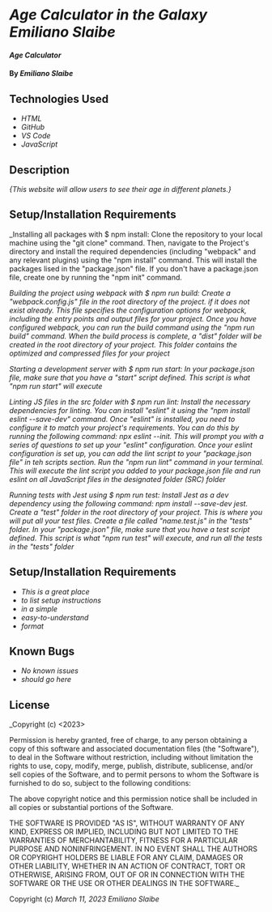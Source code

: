 # _Age Calculator in the Galaxy Emiliano Slaibe_

#### _Age Calculator_

#### By _**Emiliano Slaibe**_

## Technologies Used

* _HTML_
* _GitHub_
* _VS Code_
* _JavaScript_

## Description

_{This website will allow users to see their age in different planets.}_

## Setup/Installation Requirements

_Installing all packages with $ npm install: Clone the repository to your local machine using the "git clone" command. Then, navigate to the Project's directory and install the required dependencies (including "webpack" and any relevant plugins) using the "npm install" command. This will install the packages lised in the "package.json" file. If you don't have a package.json file, create one by running the "npm init" command.

_Building the project using webpack with $ npm run build: Create a "webpack.config.js" file in the root directory of the project. if it does not exist already. This file specifies the configuration options for webpack, including the entry points and output files for your project. Once you have configured webpack, you can run the build command using the "npm run build" command. When the build process is complete, a "dist" folder will be created in the root directory of your project. This folder contains the optimized and compressed files for your project_ 

_Starting a development server with $ npm run start: In your package.json file, make sure that you have a "start" script defined. This script is what "npm run start" will execute_

_Linting JS files in the src folder with $ npm run lint: Install the necessary dependencies for linting. You can install "eslint" it using the "npm install eslint --save-dev" command.
Once "eslint" is installed, you need to configure it to match your project's requirements. You can do this by running the following command: npx eslint --init. This will prompt you with a series of questions to set up your "eslint" configuration.
Once your eslint configuration is set up, you can add the lint script to your "package.json file" in teh scripts section.
Run the "npm run lint" command in your terminal. This will execute the lint script you added to your package.json file and run eslint on all JavaScript files in the designated folder (SRC) folder_

_Running tests with Jest using $ npm run test: Install Jest as a dev dependency using the following command: npm install --save-dev jest.
Create a "_test_" folder in the root directory of your project. This is where you will put all your test files. Create a file called "name.test.js" in the "_tests_" folder. In your "package.json" file, make sure that you have a test script defined. This script is what "npm run test" will execute, and run all the tests in the "_tests_" folder_


## Setup/Installation Requirements

* _This is a great place_
* _to list setup instructions_
* _in a simple_
* _easy-to-understand_
* _format_

## Known Bugs

* _No known issues_
* _should go here_

## License

_Copyright (c) <2023> <copyright holders>

Permission is hereby granted, free of charge, to any person obtaining a copy
of this software and associated documentation files (the "Software"), to deal
in the Software without restriction, including without limitation the rights
to use, copy, modify, merge, publish, distribute, sublicense, and/or sell
copies of the Software, and to permit persons to whom the Software is
furnished to do so, subject to the following conditions:

The above copyright notice and this permission notice shall be included in all
copies or substantial portions of the Software.

THE SOFTWARE IS PROVIDED "AS IS", WITHOUT WARRANTY OF ANY KIND, EXPRESS OR
IMPLIED, INCLUDING BUT NOT LIMITED TO THE WARRANTIES OF MERCHANTABILITY,
FITNESS FOR A PARTICULAR PURPOSE AND NONINFRINGEMENT. IN NO EVENT SHALL THE
AUTHORS OR COPYRIGHT HOLDERS BE LIABLE FOR ANY CLAIM, DAMAGES OR OTHER
LIABILITY, WHETHER IN AN ACTION OF CONTRACT, TORT OR OTHERWISE, ARISING FROM,
OUT OF OR IN CONNECTION WITH THE SOFTWARE OR THE USE OR OTHER DEALINGS IN THE
SOFTWARE._

Copyright (c) _March 11, 2023_ _Emiliano Slaibe_
